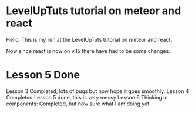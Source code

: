 LevelUpTuts tutorial on meteor and react
=======
Hello, This is my run at the LevelUpTuts tutorial on meteor and react.

Now since react is now on v.15 there have had to be some changes.


Lesson 5 Done
=======
Lesson 3 Completed,  lots of bugs but now hope it goes smoothly.
Lesson 4 Completed
Lesson 5 done,  this is very messy
Lesson 6 Thinking in components: Completed, but now sure what I am doing yet
